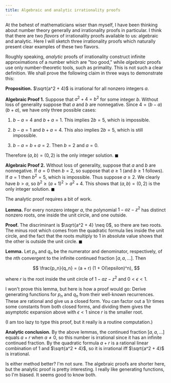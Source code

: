 ```yaml
---
title: Algebraic and analytic irrationality proofs
---
```


At the behest of mathematicians wiser than myself, I have been thinking about
number theory generally and irrationality proofs in particular. I think that
there are two *flavors* of irrationality proofs available to us: algebraic and
analytic. Here I will sketch three irrationality proofs which naturally present
clear examples of these two flavors.

Roughly speaking, *analytic* proofs of irrationality construct infinite
approximations of a number which are "too good," while *algebraic* proofs use
only number-theoretic tools, such as primality. This is not such a clear
definition. We shall prove the following claim in three ways to demonstrate
this:

**Proposition.** $\sqrt{a^2 + 4}$ is irrational for all nonzero integers $a$.

**Algebraic Proof 1.** Suppose that $a^2 + 4 = b^2$ for some integer $b$.
Without loss of generality suppose that $a$ and $b$ are nonnegative. Since $4
= (b - a)(b + a)$, we have only three possible cases:

1. $b - a = 4$ and $b + a = 1$. This implies $2b = 5$, which is impossible.

2. $b - a = 1$ and $b + a = 4$. This also implies $2b = 5$, which is still
   impossible.

3. $b - a = b + a = 2$. Then $b = 2$ and $a = 0$.

Therefore $(a, b) = (0, 2)$ is the only integer solution. $\blacksquare$

**Algebraic Proof 2.** Without loss of generality, suppose that $a$ and $b$ are
nonnegative. If $a = 0$ then $b = 2$, so suppose that $a \geq 1$ (and $b \geq
1$ follows). If $a = 1$ then $b^2 = 5$, which is impossible. Thus suppose $a
\geq 2$. We clearly have $b > a$, so $b^2 \geq (a + 1)^2 > a^2 + 4$. This shows
that $(a, b) = (0, 2)$ is the only integer solution. $\blacksquare$

The analytic proof requires a bit of work.

**Lemma.** For every nonzero integer $a$, the polynomial $1 - az - z^2$ has
distinct nonzero roots, one inside the unit circle, and one outside.

**Proof.** The discriminant is $\sqrt{a^2 + 4} \neq 0$, so there are two roots.
The minus root which comes from the quadratic formula lies inside the unit
circle, and the fact that the roots multiply to $1$ in absolute value shows
that the other is outside the unit circle. $\blacksquare$

**Lemma.** Let $p_n$ and $q_n$ be the numerator and denominator, respectively,
of the $n$th convergent to the infinite continued fraction $[a, a, \dots]$.
Then

$$
    \frac{p_n}{q_n} = (a + r) (1 + O(\epsilon)^n),
$$

where $r$ is the root inside the unit circle of $1 - az - z^2$ and $0
< \epsilon < 1$.

I won't prove this lemma, but here is how a proof would go: Derive generating
functions for $p_n$ and $q_n$ from their well-known recurrences. These are
rational and give us a closed form. You can factor out a $1 / r$ times some
constants from both closed forms, and dividing them gives the asymptotic
expansion above with $\epsilon < 1$ since $r$ is the smaller root.

(I am too lazy to type this proof, but it really is a routine computation.)

**Analytic conclusion.** By the above lemmas, the continued fraction $[a, a,
\dots]$ equals $a + r$ when $a \neq 0$, so this number is irrational since it
has an infinite continued fraction. By the quadratic formula $a + r$ is
a rational linear combination of $1$ and $\sqrt{a^2 + 4}$, so it is irrational
iff $\sqrt{a^2 + 4}$ is irrational.

Is either method better? I'm not sure. The algebraic proofs are shorter here,
but the analytic proof is pretty interesting. I really like generating
functions, so I'm biased. It seems good to know both.
